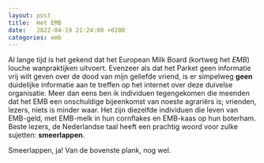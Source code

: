 ```yaml
---
layout: post
title:  Het EMB
date:   2022-04-19 21:24:00 +0200
categories: emb
---
```

Al lange tijd is het gekend dat het European Milk Board (kortweg het *EMB*) louche wanpraktijken uitvoert. Evenzeer als dat het Parket geen informatie vrij wilt geven over de dood van mijn geliefde vriend, is er simpelweg **geen** duidelijke informatie aan te treffen op het internet over deze duivelse organisatie. Meer dan eens ben ik individuen tegengekomen die meenden dat het EMB een onschuldige bijeenkomst van noeste agrariërs is; vrienden, lezers, niets is minder waar. Het zijn diezelfde individuen die leven van EMB-geld, met EMB-melk in hun cornflakes en EMB-kaas op hun boterham. Beste lezers, de Nederlandse taal heeft een prachtig woord voor zulke sujetten: **smeerlappen**.

Smeerlappen, ja! Van de bovenste plank, nog wel.
